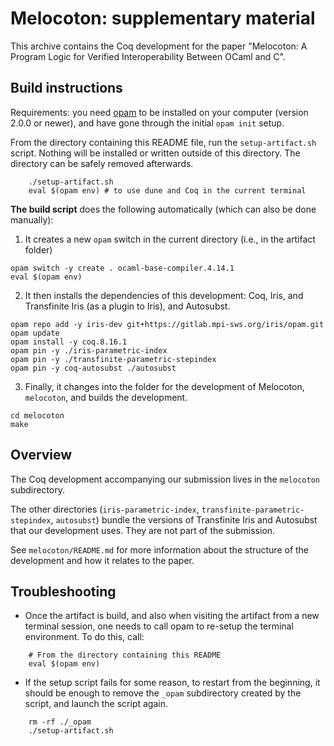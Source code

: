 # Melocoton: supplementary material

This archive contains the Coq development for the paper "Melocoton: A Program
Logic for Verified Interoperability Between OCaml and C".

## Build instructions

Requirements: you need [opam](https://opam.ocaml.org/doc/Install.html) to be
installed on your computer (version 2.0.0 or newer), and have gone through the
initial `opam init` setup.

From the directory containing this README file, run the `setup-artifact.sh`
script. Nothing will be installed or
written outside of this directory. The directory can be safely removed
afterwards.

```
    ./setup-artifact.sh
    eval $(opam env) # to use dune and Coq in the current terminal
```


**The build script** does the following automatically (which can also be done
manually):
1. It creates a new `opam` switch in the current directory (i.e., in the artifact folder)

```
opam switch -y create . ocaml-base-compiler.4.14.1
eval $(opam env)
```

2. It then installs the dependencies of this development: Coq, Iris, and Transfinite Iris (as a plugin to Iris), and Autosubst.

```
opam repo add -y iris-dev git+https://gitlab.mpi-sws.org/iris/opam.git
opam update
opam install -y coq.8.16.1
opam pin -y ./iris-parametric-index
opam pin -y ./transfinite-parametric-stepindex
opam pin -y coq-autosubst ./autosubst
```

3. Finally, it changes into the folder for the development of Melocoton, `melocoton`, and builds the development.

```
cd melocoton
make
```

## Overview
The Coq development accompanying our submission lives in the `melocoton`
subdirectory.

The other directories (`iris-parametric-index`,
`transfinite-parametric-stepindex`, `autosubst`) bundle the versions of
Transfinite Iris and Autosubst that our development uses. They are not part of
the submission.

See `melocoton/README.md` for more information about the structure of the
development and how it relates to the paper.


## Troubleshooting

- Once the artifact is build, and also when visiting the artifact from a new terminal session,
 one needs to call opam to re-setup the terminal environment. To do this, call:

```
    # From the directory containing this README
    eval $(opam env)
```


- If the setup script fails for some reason, to restart from the beginning, it
should be enough to remove the `_opam` subdirectory created by the script, and
launch the script again.

```
    rm -rf ./_opam
    ./setup-artifact.sh
```
